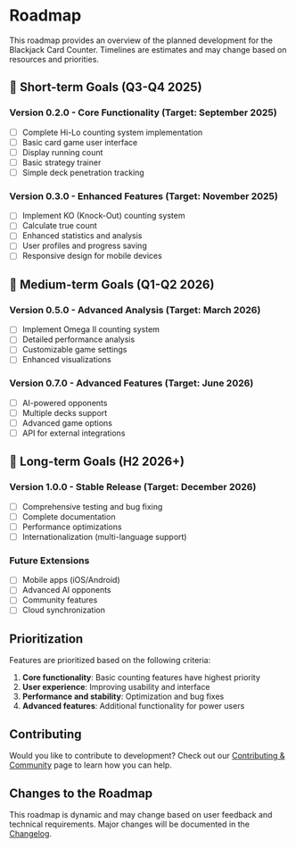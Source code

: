 # Roadmap

This roadmap provides an overview of the planned development for the Blackjack Card Counter. Timelines are estimates and may change based on resources and priorities.

## 🚀 Short-term Goals (Q3-Q4 2025)

### Version 0.2.0 - Core Functionality (Target: September 2025)
- [ ] Complete Hi-Lo counting system implementation
- [ ] Basic card game user interface
- [ ] Display running count
- [ ] Basic strategy trainer
- [ ] Simple deck penetration tracking

### Version 0.3.0 - Enhanced Features (Target: November 2025)
- [ ] Implement KO (Knock-Out) counting system
- [ ] Calculate true count
- [ ] Enhanced statistics and analysis
- [ ] User profiles and progress saving
- [ ] Responsive design for mobile devices

## 📅 Medium-term Goals (Q1-Q2 2026)

### Version 0.5.0 - Advanced Analysis (Target: March 2026)
- [ ] Implement Omega II counting system
- [ ] Detailed performance analysis
- [ ] Customizable game settings
- [ ] Enhanced visualizations

### Version 0.7.0 - Advanced Features (Target: June 2026)
- [ ] AI-powered opponents
- [ ] Multiple decks support
- [ ] Advanced game options
- [ ] API for external integrations

## 🎯 Long-term Goals (H2 2026+)

### Version 1.0.0 - Stable Release (Target: December 2026)
- [ ] Comprehensive testing and bug fixing
- [ ] Complete documentation
- [ ] Performance optimizations
- [ ] Internationalization (multi-language support)

### Future Extensions
- [ ] Mobile apps (iOS/Android)
- [ ] Advanced AI opponents
- [ ] Community features
- [ ] Cloud synchronization

## Prioritization

Features are prioritized based on the following criteria:

1. **Core functionality**: Basic counting features have highest priority
2. **User experience**: Improving usability and interface
3. **Performance and stability**: Optimization and bug fixes
4. **Advanced features**: Additional functionality for power users

## Contributing

Would you like to contribute to development? Check out our [Contributing & Community](Contributing-&-Community) page to learn how you can help.

## Changes to the Roadmap

This roadmap is dynamic and may change based on user feedback and technical requirements. Major changes will be documented in the [Changelog](https://github.com/nikolaini-byte/blackjack-card-counter/blob/main/CHANGELOG.md).
